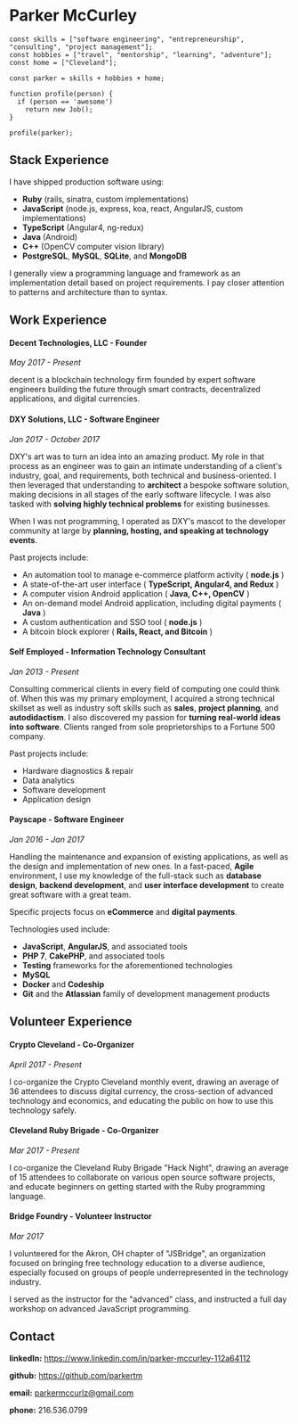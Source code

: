 # Parker McCurley

```
const skills = ["software engineering", "entrepreneurship", "consulting", "project management"];
const hobbies = ["travel", "mentorship", "learning", "adventure"];
const home = ["Cleveland"];

const parker = skills + hobbies + home;

function profile(person) {
  if (person == 'awesome')
    return new Job();
}

profile(parker);
```

## Stack Experience

I have shipped production software using:
* **Ruby** (rails, sinatra, custom implementations)
* **JavaScript** (node.js, express, koa, react, AngularJS, custom implementations)
* **TypeScript** (Angular4, ng-redux)
* **Java** (Android)
* **C++** (OpenCV computer vision library)
* **PostgreSQL**, **MySQL**, **SQLite**, and **MongoDB**

I generally view a programming language and framework as an implementation detail based on project requirements. I pay closer attention to patterns and architecture than to syntax.

## Work Experience

#### Decent Technologies, LLC - Founder

*May 2017 - Present*

decent is a blockchain technology firm founded by expert software engineers building the future through smart contracts, decentralized applications, and digital currencies.

#### DXY Solutions, LLC - Software Engineer

*Jan 2017 - October 2017*

DXY's art was to turn an idea into an amazing product. My role in that process as an engineer was to gain an intimate understanding of a client's industry, goal, and requirements, both technical and business-oriented. I then leveraged that understanding to **architect** a bespoke software solution, making decisions in all stages of the early software lifecycle. I was also tasked with **solving highly technical problems** for existing businesses.

When I was not programming, I operated as DXY's mascot to the developer community at large by **planning, hosting, and speaking at technology events**.

Past projects include:
* An automation tool to manage e-commerce platform activity ( **node.js** )
* A state-of-the-art user interface ( **TypeScript, Angular4, and Redux** )
* A computer vision Android application ( **Java, C++, OpenCV** )
* An on-demand model Android application, including digital payments ( **Java** )
* A custom authentication and SSO tool ( **node.js** )
* A bitcoin block explorer ( **Rails, React, and Bitcoin** )

#### Self Employed - Information Technology Consultant

*Jan 2013 - Present*

Consulting commerical clients in every field of computing one could think of. When this was my primary employment, I acquired a strong technical skillset as well as industry soft skills such as **sales**, **project planning**, and **autodidactism**.  I also discovered my passion for **turning real-world ideas into software**. Clients ranged from sole proprietorships to a Fortune 500 company.

Past projects include:
* Hardware diagnostics & repair
* Data analytics
* Software development
* Application design

#### Payscape - Software Engineer

*Jan 2016 - Jan 2017*

Handling the maintenance and expansion of existing applications, as well as the design and implementation of new ones.  In a fast-paced, **Agile** environment, I use my knowledge of the full-stack such as **database design**, **backend development**, and **user interface development** to create great software with a great team.

Specific projects focus on **eCommerce** and **digital payments**.

Technologies used include:
* **JavaScript**, **AngularJS**, and associated tools
* **PHP 7**, **CakePHP**, and associated tools
* **Testing** frameworks for the aforementioned technologies
* **MySQL**
* **Docker** and **Codeship**
* **Git** and the **Atlassian** family of development management products

## Volunteer Experience

#### Crypto Cleveland - Co-Organizer

*April 2017 - Present*

I co-organize the Crypto Cleveland monthly event, drawing an average of 36 attendees to discuss digital currency, the cross-section of advanced technology and economics, and educating the public on how to use this technology safely.

#### Cleveland Ruby Brigade - Co-Organizer

*Mar 2017 - Present*

I co-organize the Cleveland Ruby Brigade "Hack Night", drawing an average of 15 attendees to collaborate on various open source software projects, and educate beginners on getting started with the Ruby programming language.

#### Bridge Foundry - Volunteer Instructor

*Mar 2017*

I volunteered for the Akron, OH chapter of "JSBridge", an organization focused on bringing free technology education to a diverse audience, especially focused on groups of people underrepresented in the technology industry.

I served as the instructor for the "advanced" class, and instructed a full day workshop on advanced JavaScript programming.

## Contact

**linkedIn:** https://www.linkedin.com/in/parker-mccurley-112a64112

**github:** https://github.com/parkertm

**email:** parkermccurlz@gmail.com

**phone:** 216.536.0799
